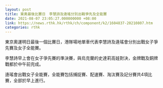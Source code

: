 ```yaml
---
layout: post
title: 東奧最後比賽日　李慧詩及逄瑤分別出戰爭先及全能賽
date: 2021-08-07 23:05:27.000000000 +08:00
link: https://news.rthk.hk/rthk/ch/component/k2/1604837-20210807.htm
categories: rthk
---
```


東京奧運明日最後一個比賽日，港隊場地單車代表李慧詩及逄瑤會分別出戰女子爭先賽及女子全能賽。

李慧詩早上會在女子爭先賽的準決賽，與烏克蘭的史達莉高娃對決，金牌戰及銅牌戰都於中午前完成。

逄瑤會出戰女子全能賽，全能賽包括捕捉賽、配速賽、淘汰賽及記分賽共4項比賽，全部於早上進行。

